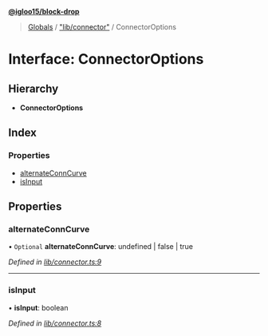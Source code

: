 **[@igloo15/block-drop](../README.md)**

> [Globals](../globals.md) / ["lib/connector"](../modules/_lib_connector_.md) / ConnectorOptions

# Interface: ConnectorOptions

## Hierarchy

* **ConnectorOptions**

## Index

### Properties

* [alternateConnCurve](_lib_connector_.connectoroptions.md#alternateconncurve)
* [isInput](_lib_connector_.connectoroptions.md#isinput)

## Properties

### alternateConnCurve

• `Optional` **alternateConnCurve**: undefined \| false \| true

*Defined in [lib/connector.ts:9](https://github.com/igloo15/block-drop/blob/8f4b6bb/src/lib/connector.ts#L9)*

___

### isInput

•  **isInput**: boolean

*Defined in [lib/connector.ts:8](https://github.com/igloo15/block-drop/blob/8f4b6bb/src/lib/connector.ts#L8)*
